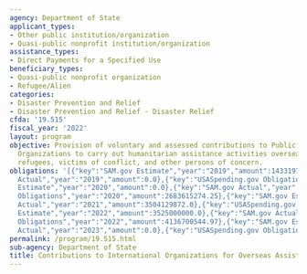 ```yaml
---
agency: Department of State
applicant_types:
- Other public institution/organization
- Quasi-public nonprofit institution/organization
assistance_types:
- Direct Payments for a Specified Use
beneficiary_types:
- Quasi-public nonprofit organization
- Refugee/Alien
categories:
- Disaster Prevention and Relief
- Disaster Prevention and Relief - Disaster Relief
cfda: '19.515'
fiscal_year: '2022'
layout: program
objective: Provision of voluntary and assessed contributions to Public International
  Organizations to carry out humanitarian assistance activities overseas benefitting
  refugees, victims of conflict, and other persons of concern.
obligations: '[{"key":"SAM.gov Estimate","year":"2019","amount":1433197106.0},{"key":"SAM.gov
  Actual","year":"2019","amount":0.0},{"key":"USASpending.gov Obligations","year":"2019","amount":2163752857.0},{"key":"SAM.gov
  Estimate","year":"2020","amount":0.0},{"key":"SAM.gov Actual","year":"2020","amount":3078325103.0},{"key":"USASpending.gov
  Obligations","year":"2020","amount":2683615274.25},{"key":"SAM.gov Estimate","year":"2021","amount":3081000000.0},{"key":"SAM.gov
  Actual","year":"2021","amount":3504129872.0},{"key":"USASpending.gov Obligations","year":"2021","amount":3443040520.9},{"key":"SAM.gov
  Estimate","year":"2022","amount":3525000000.0},{"key":"SAM.gov Actual","year":"2022","amount":4260111837.0},{"key":"USASpending.gov
  Obligations","year":"2022","amount":4136700544.97},{"key":"SAM.gov Estimate","year":"2023","amount":0.0},{"key":"SAM.gov
  Actual","year":"2023","amount":0.0},{"key":"USASpending.gov Obligations","year":"2023","amount":2543101104.96}]'
permalink: /program/19.515.html
sub-agency: Department of State
title: Contributions to International Organizations for Overseas Assistance
---
```

